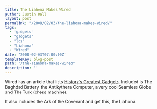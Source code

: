 ```yaml
---
title: The Liahona Makes Wired
author: Justin Ball
layout: post
permalink: "/2008/02/03/the-liahona-makes-wired/"
tags:
  - "gadgets"
  - "gadgets"
  - "lds"
  - "Liahona"
  - "Wired"
date: '2008-02-03T07:00:00Z'
templateKey: blog-post
path: "/the-liahona-makes-wired"
description: ''
---
```


Wired has an article that lists [History's Greatest Gadgets][1]. Included is The Baghdad Battery, the Antikythera Computer, a very cool Seamless Globe and The Turk (chess machine).

 [1]: http://blog.wired.com/gadgets/2008/02/historys-greate.html

It also includes the Ark of the Covenant and get this, the Liahona.
